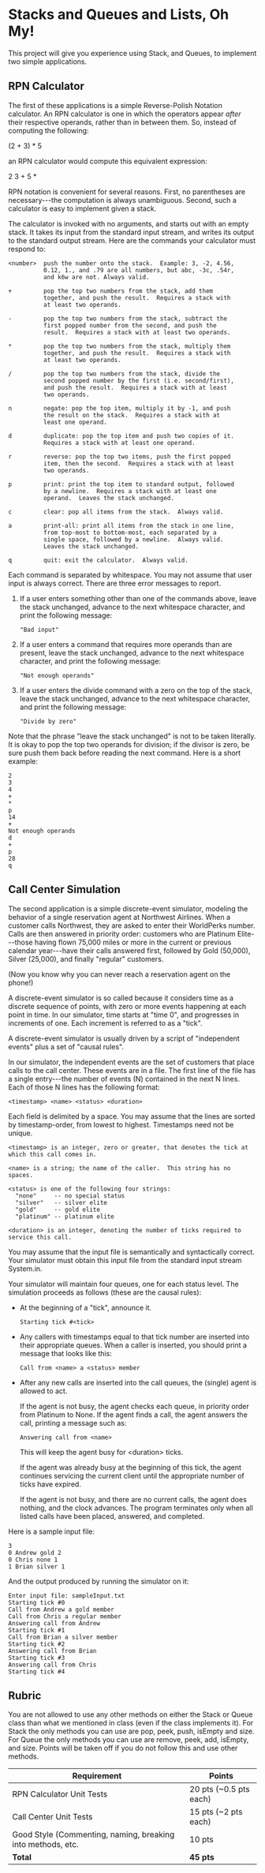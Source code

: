 # Stacks and Queues and Lists, Oh My!

This project will give you experience using Stack, and Queues, to implement two simple applications.

## RPN Calculator

The first of these applications is a simple Reverse-Polish Notation calculator.  An RPN calculator is one in which the operators appear *after* their respective operands, rather than in between them.  So, instead of computing the following:

  (2 + 3) * 5

an RPN calculator would compute this equivalent expression:

   2 3 + 5 *

RPN notation is convenient for several reasons.  First, no parentheses are necessary---the computation is always unambiguous.  Second, such a calculator is easy to implement given a stack.  

The calculator is invoked with no arguments, and starts out with an empty stack.  It takes its input from the standard input stream, and writes its output to the standard output stream.  Here are the commands your calculator must respond to:

    <number>  push the number onto the stack.  Example: 3, -2, 4.56,
              0.12, 1., and .79 are all numbers, but abc, -3c, .54r, 
              and k6w are not. Always valid.

    +         pop the top two numbers from the stack, add them
              together, and push the result.  Requires a stack with
              at least two operands.

    -         pop the top two numbers from the stack, subtract the
              first popped number from the second, and push the
              result.  Requires a stack with at least two operands.

    *         pop the top two numbers from the stack, multiply them
              together, and push the result.  Requires a stack with
              at least two operands.

    /         pop the top two numbers from the stack, divide the
              second popped number by the first (i.e. second/first), 
              and push the result.  Requires a stack with at least 
              two operands.

    n         negate: pop the top item, multiply it by -1, and push
              the result on the stack.  Requires a stack with at
              least one operand.

    d         duplicate: pop the top item and push two copies of it.
              Requires a stack with at least one operand.

    r         reverse: pop the top two items, push the first popped
              item, then the second.  Requires a stack with at least
              two operands.

    p         print: print the top item to standard output, followed
              by a newline.  Requires a stack with at least one
              operand.  Leaves the stack unchanged.

    c         clear: pop all items from the stack.  Always valid.

    a         print-all: print all items from the stack in one line,
              from top-most to bottom-most, each separated by a
              single space, followed by a newline.  Always valid.
              Leaves the stack unchanged.

    q         quit: exit the calculator.  Always valid.


Each command is separated by whitespace. You may not assume that user input is always correct.  There are three error messages to report.

   1) If a user enters something other than one of the commands above,
      leave the stack unchanged, advance to the next whitespace
      character, and print the following message:

	      "Bad input"

   2) If a user enters a command that requires more operands than are
      present, leave the stack unchanged, advance to the next
      whitespace character, and print the following message:

	      "Not enough operands"

   3) If a user enters the divide command with a zero on the top of
      the stack, leave the stack unchanged, advance to the next
      whitespace character, and print the following message:

	      "Divide by zero"

Note that the phrase "leave the stack unchanged" is not to be taken literally.  It is okay to pop the top two operands for division; if
the divisor is zero, be sure push them back before reading the next command. Here is a short example:

    2
    3
    4
    +
    *
    p
    14
    +
    Not enough operands
    d
    +
    p
    28
    q

## Call Center Simulation

The second application is a simple discrete-event simulator, modeling the behavior of a single reservation agent at Northwest Airlines. When a customer calls Northwest, they are asked to enter their WorldPerks number.  Calls are then answered in priority order: customers who are Platinum Elite---those having flown 75,000 miles or more in the current or previous calendar year---have their calls answered first, followed by Gold (50,000), Silver (25,000), and finally "regular" customers.

(Now you know why you can never reach a reservation agent on the phone!)

A discrete-event simulator is so called because it considers time as a discrete sequence of points, with zero or more events happening at each point in time.  In our simulator, time starts at "time 0", and progresses in increments of one.  Each increment is referred to as a "tick".

A discrete-event simulator is usually driven by a script of "independent events" plus a set of "causal rules".

In our simulator, the independent events are the set of customers that place calls to the call center.  These events are in a file.  The first line of the file has a single entry---the number of events (N) contained in the next N lines.  Each of those N lines has the following format:

    <timestamp> <name> <status> <duration>

Each field is delimited by a space.  You may assume that the lines are sorted by timestamp-order, from lowest to highest.  Timestamps need not be unique.

    <timestamp> is an integer, zero or greater, that denotes the tick at which this call comes in.

    <name> is a string; the name of the caller.  This string has no spaces.

    <status> is one of the following four strings:
      "none"     -- no special status
      "silver"   -- silver elite
      "gold"     -- gold elite
      "platinum" -- platinum elite

    <duration> is an integer, denoting the number of ticks required to service this call.

You may assume that the input file is semantically and syntactically correct. Your simulator must obtain this input file from the standard input stream System.in.

Your simulator will maintain four queues, one for each status level. The simulation proceeds as follows (these are the causal rules):


* At the beginning of a "tick", announce it.

      Starting tick #<tick>

* Any callers with timestamps equal to that tick number are inserted into their appropriate queues.  When a caller is inserted, you should print a message that looks like this:

      Call from <name> a <status> member

* After any new calls are inserted into the call queues, the (single) agent is allowed to act.  

  If the agent is not busy, the agent checks each queue, in priority order from Platinum to None.  If the agent finds a call, the agent answers the call, printing a message such as:

      Answering call from <name>

  This will keep the agent busy for \<duration> ticks.

  If the agent was already busy at the beginning of this tick, the agent continues servicing the current client until the appropriate number of ticks have expired.

  If the agent is not busy, and there are no current calls, the agent does nothing, and the clock advances.  The program terminates only when all listed calls have been placed, answered, and completed.

Here is a sample input file:

    3
    0 Andrew gold 2
    0 Chris none 1
    1 Brian silver 1

And the output produced by running the simulator on it:

    Enter input file: sampleInput.txt
    Starting tick #0
    Call from Andrew a gold member
    Call from Chris a regular member
    Answering call from Andrew
    Starting tick #1
    Call from Brian a silver member
    Starting tick #2
    Answering call from Brian
    Starting tick #3
    Answering call from Chris
    Starting tick #4


## Rubric

You are not allowed to use any other methods on either the Stack or Queue class than what we mentioned in class (even if the class implements it). For Stack the only methods you can use are pop, peek, push, isEmpty and size. For Queue the only methods you can use are remove, peek, add, isEmpty, and size. Points will be taken off if you do not follow this and use other methods. 

| Requirement                                                 | Points                 |
| ----------------------------------------------------------- | ---------------------- |
| RPN Calculator Unit Tests                                   | 20 pts (~0.5 pts each) |
| Call Center Unit Tests                                      | 15 pts (~2 pts each)   |
| Good Style (Commenting, naming, breaking into methods, etc. | 10 pts                 |
| **Total**                                                   | **45 pts**             |
